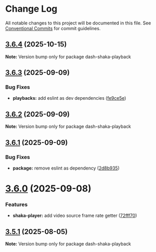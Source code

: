 # Change Log

All notable changes to this project will be documented in this file.
See [Conventional Commits](https://conventionalcommits.org) for commit guidelines.

## [3.6.4](https://github.com/clappr/dash-shaka-playback/compare/dash-shaka-playback@3.6.3...dash-shaka-playback@3.6.4) (2025-10-15)

**Note:** Version bump only for package dash-shaka-playback

## [3.6.3](https://github.com/clappr/dash-shaka-playback/compare/dash-shaka-playback@3.6.2...dash-shaka-playback@3.6.3) (2025-09-09)

### Bug Fixes

- **playbacks:** add eslint as dev dependencies ([fe9ce5e](https://github.com/clappr/dash-shaka-playback/commit/fe9ce5e5ab0177f4745991c8d279c5bce5c6760b))

## [3.6.2](https://github.com/clappr/dash-shaka-playback/compare/dash-shaka-playback@3.6.1...dash-shaka-playback@3.6.2) (2025-09-09)

**Note:** Version bump only for package dash-shaka-playback

## [3.6.1](https://github.com/clappr/dash-shaka-playback/compare/dash-shaka-playback@3.6.0...dash-shaka-playback@3.6.1) (2025-09-09)

### Bug Fixes

- **package:** remove eslint as dependency ([2d8b935](https://github.com/clappr/dash-shaka-playback/commit/2d8b93547785044fd39c92e60504ce1cb012839a))

# [3.6.0](https://github.com/clappr/dash-shaka-playback/compare/dash-shaka-playback@3.5.1...dash-shaka-playback@3.6.0) (2025-09-08)

### Features

- **shaka-player:** add video source frame rate getter ([72fff70](https://github.com/clappr/dash-shaka-playback/commit/72fff70a800f450cc77bdc29fb232c34391093d4))

## [3.5.1](https://github.com/clappr/dash-shaka-playback/compare/dash-shaka-playback@3.5.0...dash-shaka-playback@3.5.1) (2025-08-05)

**Note:** Version bump only for package dash-shaka-playback
